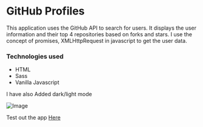 # GitHub Profiles

This application uses the GitHub API to search for users. It displays the user information and their top 4 repositories based on forks and stars. I use the concept of promises, XMLHttpRequest in javascript to get the user data.

### Technologies used
- HTML
- Sass
- Vanilla Javascript

I have also Added dark/light mode

![Image](https://drive.google.com/uc?export=view&id=1dBS4Zk7u4RRoqCGhYs8W__SI_8P9Mg6_)

Test out the app [Here](https://chaharshivam.github.io/github-profiles/?#)